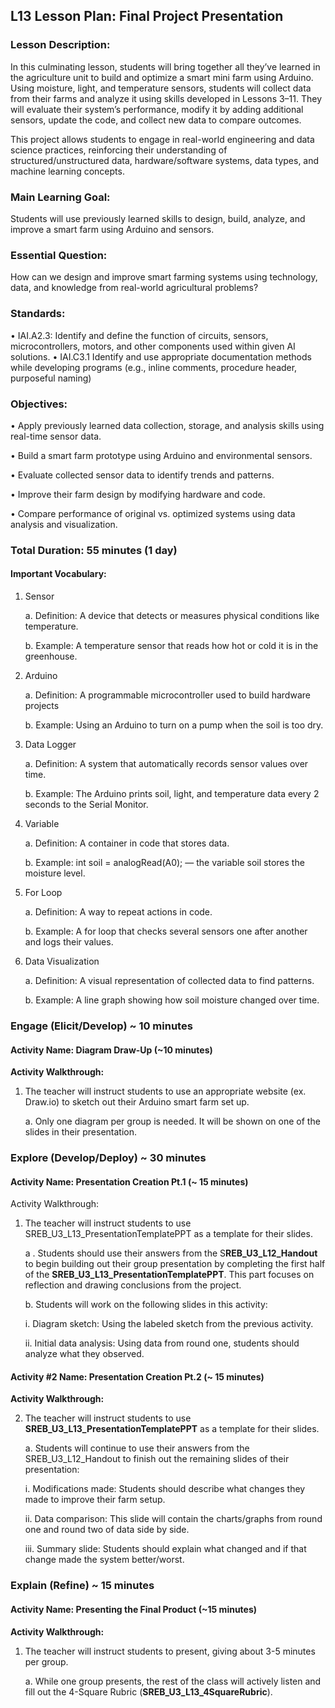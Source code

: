 ## L13 Lesson Plan: Final Project Presentation
### Lesson Description:
In this culminating lesson, students will bring together all they’ve learned in the agriculture unit to build and optimize a smart mini farm using Arduino. Using moisture, light, and temperature sensors, students will collect data from their farms and analyze it using skills developed in Lessons 3–11. They will evaluate their system’s performance, modify it by adding additional sensors, update the code, and collect new data to compare outcomes.  

This project allows students to engage in real-world engineering and data science practices, reinforcing their understanding of structured/unstructured data, hardware/software systems, data types, and machine learning concepts.

### Main Learning Goal:
Students will use previously learned skills to design, build, analyze, and improve a smart farm using Arduino and sensors.

### Essential Question:
How can we design and improve smart farming systems using technology, data, and knowledge from real-world agricultural problems?

### Standards:
•	IAI.A2.3: Identify and define the function of circuits, sensors, microcontrollers, motors, and other components used within given AI solutions. 
•	IAI.C3.1 Identify and use appropriate documentation methods while developing programs (e.g., inline comments, procedure header, purposeful naming)

### Objectives:
•	Apply previously learned data collection, storage, and analysis skills using real-time sensor data.    

•	Build a smart farm prototype using Arduino and environmental sensors. 

•	Evaluate collected sensor data to identify trends and patterns.   

•	Improve their farm design by modifying hardware and code.   

•	Compare performance of original vs. optimized systems using data analysis and visualization.

### Total Duration: 55 minutes (1 day)

#### Important Vocabulary:

1.	Sensor

    a.	Definition: A device that detects or measures physical conditions like temperature.

    b.	Example: A temperature sensor that reads how hot or cold it is in the greenhouse.

2.	Arduino

    a.	Definition: A programmable microcontroller used to build hardware projects

    b.	Example: Using an Arduino to turn on a pump when the soil is too dry.

3.	Data Logger

    a.	Definition: A system that automatically records sensor values over time.

    b.	Example: The Arduino prints soil, light, and temperature data every 2 seconds to the Serial Monitor.

4.	Variable

    a.	Definition: A container in code that stores data.

    b.	Example: int soil = analogRead(A0); — the variable soil stores the moisture level.

5.	For Loop

    a.	Definition: A way to repeat actions in code.

    b.	Example: A for loop that checks several sensors one after another and logs their values.

6.	Data Visualization

    a.	Definition: A visual representation of collected data to find patterns.

    b.	Example: A line graph showing how soil moisture changed over time.


### Engage (Elicit/Develop) ~ 10 minutes

#### Activity Name: Diagram Draw-Up (~10 minutes)

**Activity Walkthrough:** 

1.	The teacher will instruct students to use an appropriate website (ex. Draw.io) to sketch out their Arduino smart farm set up.

    a.	Only one diagram per group is needed. It will be shown on one of the slides in their presentation.

### Explore (Develop/Deploy) ~ 30 minutes 

#### Activity Name: Presentation Creation Pt.1 (~ 15 minutes)

Activity Walkthrough: 

1.	The teacher will instruct students to use SREB_U3_L13_PresentationTemplatePPT as a template for their slides.

    a .	Students should use their answers from the S**REB_U3_L12_Handout** to begin building out their group presentation by completing the first half of the **SREB_U3_L13_PresentationTemplatePPT**. This part focuses on reflection and drawing conclusions from the project.

    b.	Students will work on the following slides in this activity:

    i.	Diagram sketch: Using the labeled sketch from the previous activity. 

    ii.	Initial data analysis: Using data from round one, students should analyze what they observed.  

#### Activity #2 Name: Presentation Creation Pt.2 (~ 15 minutes)

**Activity Walkthrough:** 

2.	The teacher will instruct students to use **SREB_U3_L13_PresentationTemplatePPT** as a template for their slides.

    a.	Students will continue to use their answers from the SREB_U3_L12_Handout to finish out the remaining slides of their presentation:

    i.	Modifications made: Students should describe what changes they made to improve their farm setup. 

    ii.	Data comparison: This slide will contain the charts/graphs from round one and round two of data side by side. 

    iii.	Summary slide: Students should explain what changed and if that change made the system better/worst.

### Explain (Refine) ~ 15 minutes

#### Activity Name: Presenting the Final Product (~15 minutes)

**Activity Walkthrough:**

1.	The teacher will instruct students to present, giving about 3-5 minutes per group.

    a.	While one group presents, the rest of the class will actively listen and fill out the 4-Square Rubric (**SREB_U3_L13_4SquareRubric**).



